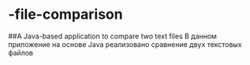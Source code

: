 # -file-comparison
##A Java-based application to compare two text files
В данном приложение на основе Java реализовано сравнение двух текстовых файлов

